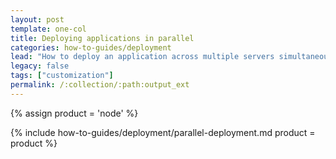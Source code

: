 ```yaml
---
layout: post
template: one-col
title: Deploying applications in parallel
categories: how-to-guides/deployment
lead: "How to deploy an application across multiple servers simultaneously"
legacy: false
tags: ["customization"]
permalink: /:collection/:path:output_ext
---
```



{% assign product = 'node' %}

{% include how-to-guides/deployment/parallel-deployment.md product = product %}


